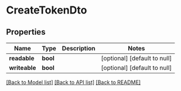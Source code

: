 # CreateTokenDto

## Properties
| Name          | Type     | Description | Notes                        |
| ------------- | -------- | ----------- | ---------------------------- |
| **readable**  | **bool** |             | [optional] [default to null] |
| **writeable** | **bool** |             | [optional] [default to null] |

[[Back to Model list]](../README.md#documentation-for-models) [[Back to API list]](../README.md#documentation-for-api-endpoints) [[Back to README]](../README.md)
